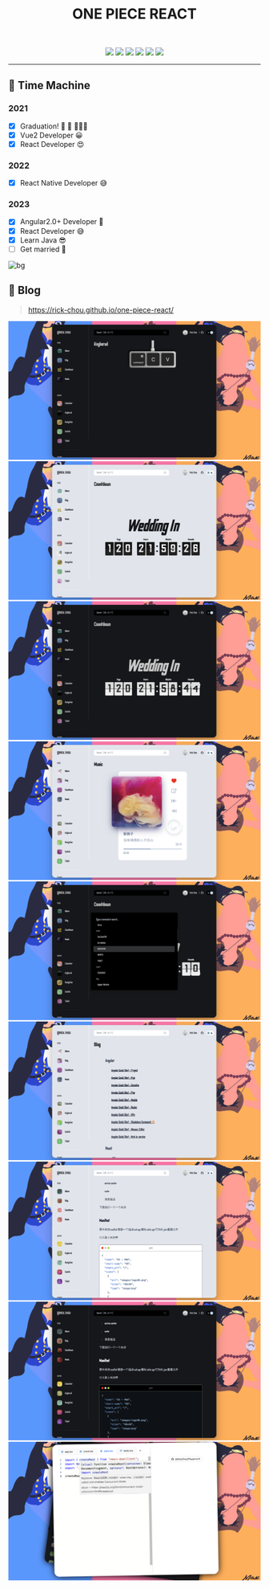 <h1 align="center">ONE PIECE REACT</h1>

<p align="center">
  <img src="https://cdn.jsdelivr.net/gh/rick-chou/rick-assets/png/28.png" alt="" height="60px"/>
</p>

<p align="center">
  <img src="https://cdn.jsdelivr.net/gh/rick-chou/rick-assets/webp/js.webp" width="80" />
  <img src="https://cdn.jsdelivr.net/gh/rick-chou/rick-assets/webp/react.webp" width="80" />
  <img src="https://cdn.jsdelivr.net/gh/rick-chou/rick-assets/webp/vue.webp" width="80" />
  <img src="https://cdn.jsdelivr.net/gh/rick-chou/rick-assets/webp/python.webp" width="80" />
  <img src="https://cdn.jsdelivr.net/gh/rick-chou/rick-assets/webp/github.webp" width="80" />
  <img src="https://cdn.jsdelivr.net/gh/rick-chou/rick-assets/webp/vscode.webp" width="80" />
</p>

<hr>

## 🌈 Time Machine

### 2021

- [x] Graduation! 🥂 🧱 👷🏿‍♂️
- [x] Vue2 Developer 😀
- [x] React Developer 😍

### 2022

- [x] React Native Developer 😅

### 2023

- [x] Angular2.0+ Developer 🤔
- [x] React Developer 😅
- [x] Learn Java 😎
- [ ] Get married 🥰

![bg](https://cdn.jsdelivr.net/gh/rick-chou/rick-assets/jpg/43.jpg)

## 🌟 Blog

> https://rick-chou.github.io/one-piece-react/

![demo](assets/blog_demo.png)
![demo](assets/blog_theme_light.png)
![demo](assets/blog_theme_dark.png)
![demo](assets/blog_music.png)
![demo](assets/blog_search.png)
![demo](assets/blog_blog.png)
![demo](assets/blog_light.png)
![demo](assets/blog_dark.png)
![demo](assets/repl.png)
